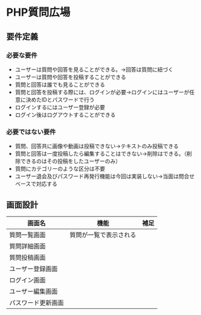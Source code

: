 # PHP質問広場

## 要件定義
### 必要な要件
- ユーザーは質問や回答を見ることができる。→回答は質問に紐づく
- ユーザーは質問や回答を投稿することができる
- 質問と回答は誰でも見ることができる
- 質問と回答を投稿する際には、ログインが必要→ログインにはユーザーが任意に決めたIDとパスワードで行う
- ログインするにはユーザー登録が必要
- ログイン後はログアウトすることができる

### 必要ではない要件
- 質問、回答共に画像や動画は投稿できない→テキストのみ投稿できる
- 質問と回答は一度投稿したら編集することはできない→削除はできる。（削除できるのはその投稿をしたユーザーのみ）
- 質問にカテゴリーのような区分は不要
- ユーザー退会及びパスワード再発行機能は今回は実装しない→当面は問合せベースで対応する

## 画面設計
|画面名|機能|補足|
|-|-|-|
|質問一覧画面|質問が一覧で表示される||
|質問詳細画面|||
|質問投稿画面|||
|ユーザー登録画面|||
|ログイン画面|||
|ユーザー編集画面|||
|パスワード更新画面|||
